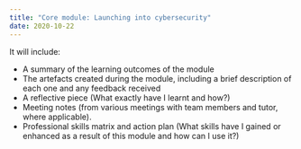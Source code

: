 ```yaml
---
title: "Core module: Launching into cybersecurity"
date: 2020-10-22
---
```


It will include:
* A summary of the learning outcomes of the module
* The artefacts created during the module, including a brief description of each one and any feedback received
* A reflective piece (What exactly have I learnt and how?)
* Meeting notes (from various meetings with team members and tutor, where applicable). 
* Professional skills matrix and action plan (What skills have I gained or enhanced as a result of this module and how can I use it?)

